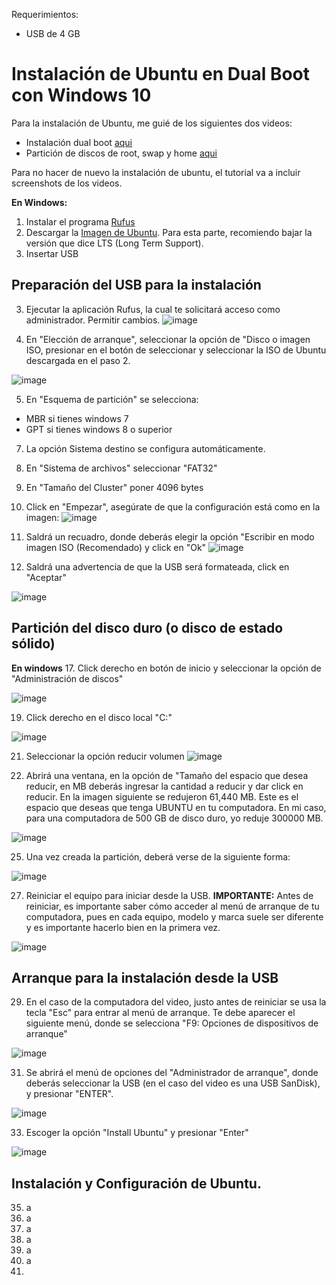 Requerimientos:
* USB de 4 GB

# Instalación de Ubuntu en Dual Boot con Windows 10

Para la instalación de Ubuntu, me guié de los siguientes dos videos:
* Instalación dual boot [aqui](https://www.youtube.com/watch?v=tiB3kzxK4mU)
* Partición de discos de root, swap y home [aqui](https://www.youtube.com/watch?v=yMgzz1fvVCc)

Para no hacer de nuevo la instalación de ubuntu, el tutorial va a incluir screenshots de los videos.

**En Windows:**
1. Instalar el programa [Rufus](https://rufus.ie/en_US/)
2. Descargar la [Imagen de Ubuntu](https://ubuntu.com/download/desktop). Para esta parte, recomiendo bajar la versión que dice LTS (Long Term Support).
3. Insertar USB

## Preparación del USB para la instalación
3. Ejecutar la aplicación Rufus, la cual te solicitará acceso como administrador. Permitir cambios.
![image](https://user-images.githubusercontent.com/51694410/124964377-9201dd80-dfe6-11eb-939c-fd4f0ba990fc.png)


4. En "Elección de arranque", seleccionar la opción de "Disco o imagen ISO, presionar en el botón de seleccionar y seleccionar la ISO de Ubuntu descargada en el paso 2.

![image](https://user-images.githubusercontent.com/51694410/125024027-9f01e980-e045-11eb-90c4-10f5487983f1.png)

5. En "Esquema de partición" se selecciona:
  * MBR si tienes windows 7
  * GPT si tienes windows 8 o superior

7. La opción Sistema destino se configura automáticamente.

9. En "Sistema de archivos" seleccionar "FAT32"
10. En "Tamaño del Cluster" poner 4096 bytes
11. Click en "Empezar", asegúrate de que la configuración está como en la imagen:
![image](https://user-images.githubusercontent.com/51694410/125024349-30715b80-e046-11eb-88bb-48fbd100d098.png)

13. Saldrá un recuadro, donde deberás elegir la opción "Escribir en modo imagen ISO (Recomendado) y click en "Ok"
![image](https://user-images.githubusercontent.com/51694410/125024407-5696fb80-e046-11eb-9114-fa408760acad.png)

15. Saldrá una advertencia de que la USB será formateada, click en "Aceptar"


![image](https://user-images.githubusercontent.com/51694410/125024516-8a722100-e046-11eb-8f26-f8a243583085.png)

## Partición del disco duro (o disco de estado sólido)

**En windows**
17. Click derecho en botón de inicio y seleccionar la opción de "Administración de discos"


![image](https://user-images.githubusercontent.com/51694410/125024712-f2286c00-e046-11eb-899b-0d9cc17eb313.png)

19. Click derecho en el disco local "C:"


![image](https://user-images.githubusercontent.com/51694410/125024780-0ec4a400-e047-11eb-9651-6e7b3c177f70.png)


21. Seleccionar la opción reducir volumen
![image](https://user-images.githubusercontent.com/51694410/125024919-4f242200-e047-11eb-8087-3e959ed5b684.png)


23. Abrirá una ventana, en la opción de "Tamaño del espacio que desea reducir, en MB deberás ingresar la cantidad a reducir y dar click en reducir. En la imagen siguiente se redujeron 61,440 MB. Este es el espacio que deseas que tenga UBUNTU en tu computadora. En mi caso, para una computadora de 500 GB de disco duro, yo reduje 300000 MB.


![image](https://user-images.githubusercontent.com/51694410/125025180-d2457800-e047-11eb-83e0-65bb183f19a9.png)



25. Una vez creada la partición, deberá verse de la siguiente forma:

![image](https://user-images.githubusercontent.com/51694410/125025352-23ee0280-e048-11eb-9341-c2cefd8f9fec.png)

27. Reiniciar el equipo para iniciar desde la USB. **IMPORTANTE:** Antes de reiniciar, es importante saber cómo acceder al menú de arranque de tu computadora, pues en cada equipo, modelo y marca suele ser diferente y es importante hacerlo bien en la primera vez.

![image](https://user-images.githubusercontent.com/51694410/125025484-5bf54580-e048-11eb-92f6-ad385e6b366d.png)

## Arranque para la instalación desde la USB
29. En el caso de la computadora del video, justo antes de reiniciar se usa la tecla "Esc" para entrar al menú de arranque. Te debe aparecer el siguiente menú, donde se selecciona "F9: Opciones de dispositivos de arranque"

![image](https://user-images.githubusercontent.com/51694410/125025716-c9a17180-e048-11eb-8d0e-b21fd70d4dce.png)

31. Se abrirá el menú de opciones del "Administrador de arranque", donde deberás seleccionar la USB (en el caso del video es una USB SanDisk), y presionar "ENTER".

![image](https://user-images.githubusercontent.com/51694410/125026051-72e86780-e049-11eb-8e15-538458878dd1.png)


33. Escoger la opción "Install Ubuntu" y presionar "Enter"

![image](https://user-images.githubusercontent.com/51694410/125026074-7aa80c00-e049-11eb-82f7-84df23f5da16.png)

## Instalación y Configuración de Ubuntu.
35. a
36. a
37. a
38. a
39. a
40. a
41. 


